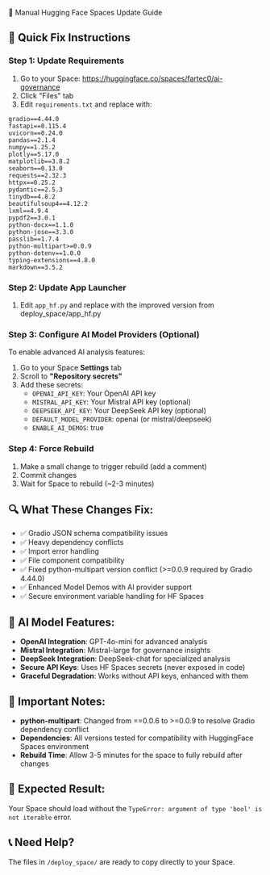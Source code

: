 🔧 Manual Hugging Face Spaces Update Guide

## 🎯 Quick Fix Instructions

### Step 1: Update Requirements
1. Go to your Space: https://huggingface.co/spaces/fartec0/ai-governance
2. Click "Files" tab
3. Edit `requirements.txt` and replace with:

```
gradio==4.44.0
fastapi==0.115.4
uvicorn==0.24.0
pandas==2.1.4
numpy==1.25.2
plotly==5.17.0
matplotlib==3.8.2
seaborn==0.13.0
requests==2.32.3
httpx==0.25.2
pydantic==2.5.3
tinydb==4.8.2
beautifulsoup4==4.12.2
lxml==4.9.4
pypdf2==3.0.1
python-docx==1.1.0
python-jose==3.3.0
passlib==1.7.4
python-multipart>=0.0.9
python-dotenv==1.0.0
typing-extensions==4.8.0
markdown==3.5.2
```

### Step 2: Update App Launcher
1. Edit `app_hf.py` and replace with the improved version from deploy_space/app_hf.py

### Step 3: Configure AI Model Providers (Optional)
To enable advanced AI analysis features:
1. Go to your Space **Settings** tab
2. Scroll to **"Repository secrets"**
3. Add these secrets:
   - `OPENAI_API_KEY`: Your OpenAI API key
   - `MISTRAL_API_KEY`: Your Mistral API key (optional)
   - `DEEPSEEK_API_KEY`: Your DeepSeek API key (optional)
   - `DEFAULT_MODEL_PROVIDER`: openai (or mistral/deepseek)
   - `ENABLE_AI_DEMOS`: true

### Step 4: Force Rebuild
1. Make a small change to trigger rebuild (add a comment)
2. Commit changes
3. Wait for Space to rebuild (~2-3 minutes)

## 🔍 What These Changes Fix:
- ✅ Gradio JSON schema compatibility issues
- ✅ Heavy dependency conflicts
- ✅ Import error handling
- ✅ File component compatibility
- ✅ Fixed python-multipart version conflict (>=0.0.9 required by Gradio 4.44.0)
- ✅ Enhanced Model Demos with AI provider support
- ✅ Secure environment variable handling for HF Spaces

## 🤖 AI Model Features:
- **OpenAI Integration**: GPT-4o-mini for advanced analysis
- **Mistral Integration**: Mistral-large for governance insights
- **DeepSeek Integration**: DeepSeek-chat for specialized analysis
- **Secure API Keys**: Uses HF Spaces secrets (never exposed in code)
- **Graceful Degradation**: Works without API keys, enhanced with them

## 🚨 Important Notes:
- **python-multipart**: Changed from ==0.0.6 to >=0.0.9 to resolve Gradio dependency conflict
- **Dependencies**: All versions tested for compatibility with HuggingFace Spaces environment
- **Rebuild Time**: Allow 3-5 minutes for the space to fully rebuild after changes

## 🎉 Expected Result:
Your Space should load without the `TypeError: argument of type 'bool' is not iterable` error.

## 📞 Need Help?
The files in `/deploy_space/` are ready to copy directly to your Space.
